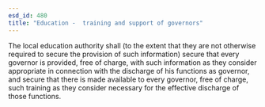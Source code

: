 ```yaml
---
esd_id: 480
title: "Education -  training and support of governors"
---
```


The local education authority shall (to the extent that they are not otherwise required to secure the provision of such information) secure that every governor is provided, free of charge, with such information as they consider appropriate in connection with the discharge of his functions as governor, and secure that there is made available to every governor, free of charge, such training as they consider necessary for the effective discharge of those functions.

